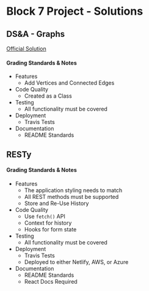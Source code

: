 #  Block 7 Project - Solutions

## DS&A - Graphs

[Official Solution](https://github.com/codefellows/common_curriculum/tree/master/data_structures_and_algorithms/Code_401/class-35/solutions/javascript)

#### Grading Standards & Notes
  * Features
    * Add Vertices and Connected Edges
  * Code Quality
    * Created as a Class
  * Testing
    * All functionality must be covered
  * Deployment
    * Travis Tests
  * Documentation
    * README Standards
    
    
## RESTy

#### Grading Standards & Notes
  * Features
    * The application styling needs to match
    * All REST methods must be supported
    * Store and Re-Use History
  * Code Quality
    * Use `fetch()` API
    * Context for history
    * Hooks for form state
  * Testing
    * All functionality must be covered
  * Deployment
    * Travis Tests
    * Deployed to either Netlify, AWS, or Azure
  * Documentation
    * README Standards
    * React Docs Required
